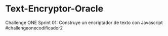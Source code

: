 # Text-Encryptor-Oracle
Challenge ONE Sprint 01: Construye un encriptador de texto con Javascript #challengeonecodificador2
